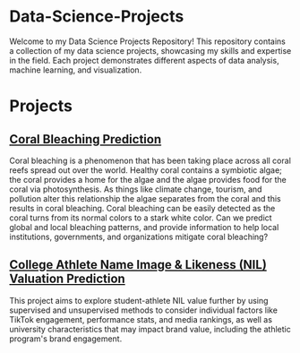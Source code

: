 # Data-Science-Projects

Welcome to my Data Science Projects Repository! This repository contains a collection of my data science projects, showcasing my skills and expertise in the field. Each project demonstrates different aspects of data analysis, machine learning, and visualization.

# Projects

## [Coral Bleaching Prediction](https://github.com/jamesbconner/MADS699) <br>
Coral bleaching is a phenomenon that has been taking place across all coral reefs spread out over the world. Healthy coral contains a symbiotic algae; the coral provides a home for the algae and the algae provides food for the coral via photosynthesis. As things like climate change, tourism, and pollution alter this relationship the algae separates from the coral and this results in coral bleaching. Coral bleaching can be easily detected as the coral turns from its normal colors to a stark white color. Can we predict global and local bleaching patterns, and provide information to help local institutions, governments, and organizations mitigate coral bleaching?<br>
## [College Athlete Name Image & Likeness (NIL) Valuation Prediction]() <br>
This project aims to explore student-athlete NIL value further by using supervised and unsupervised methods to consider individual factors like TikTok engagement, performance stats, and media rankings, as well as university characteristics that may impact brand value, including the athletic program's brand engagement. <br>


